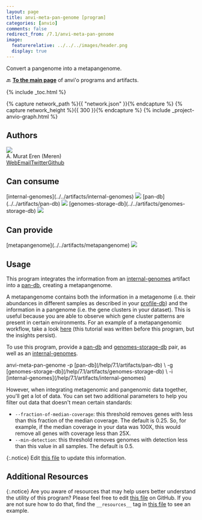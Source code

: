 ```yaml
---
layout: page
title: anvi-meta-pan-genome [program]
categories: [anvio]
comments: false
redirect_from: /7.1/anvi-meta-pan-genome
image:
  featurerelative: ../../../images/header.png
  display: true
---
```


Convert a pangenome into a metapangenome.

🔙 **[To the main page](../../)** of anvi'o programs and artifacts.


{% include _toc.html %}
<div id="svg" class="subnetwork"></div>
{% capture network_path %}{{ "network.json" }}{% endcapture %}
{% capture network_height %}{{ 300 }}{% endcapture %}
{% include _project-anvio-graph.html %}


## Authors

<div class="anvio-person"><div class="anvio-person-info"><div class="anvio-person-photo"><img class="anvio-person-photo-img" src="../../images/authors/meren.jpg" /></div><div class="anvio-person-info-box"><span class="anvio-person-name">A. Murat Eren (Meren)</span><div class="anvio-person-social-box"><a href="http://meren.org" class="person-social" target="_blank"><i class="fa fa-fw fa-home"></i>Web</a><a href="mailto:a.murat.eren@gmail.com" class="person-social" target="_blank"><i class="fa fa-fw fa-envelope-square"></i>Email</a><a href="http://twitter.com/merenbey" class="person-social" target="_blank"><i class="fa fa-fw fa-twitter-square"></i>Twitter</a><a href="http://github.com/meren" class="person-social" target="_blank"><i class="fa fa-fw fa-github"></i>Github</a></div></div></div></div>



## Can consume


<p style="text-align: left" markdown="1"><span class="artifact-r">[internal-genomes](../../artifacts/internal-genomes) <img src="../../images/icons/TXT.png" class="artifact-icon-mini" /></span> <span class="artifact-r">[pan-db](../../artifacts/pan-db) <img src="../../images/icons/DB.png" class="artifact-icon-mini" /></span> <span class="artifact-r">[genomes-storage-db](../../artifacts/genomes-storage-db) <img src="../../images/icons/DB.png" class="artifact-icon-mini" /></span></p>


## Can provide


<p style="text-align: left" markdown="1"><span class="artifact-p">[metapangenome](../../artifacts/metapangenome) <img src="../../images/icons/CONCEPT.png" class="artifact-icon-mini" /></span></p>


## Usage


This program integrates the information from an <span class="artifact-n">[internal-genomes](/help/7.1/artifacts/internal-genomes)</span> artifact into a <span class="artifact-n">[pan-db](/help/7.1/artifacts/pan-db)</span>, creating a metapangenome. 

A metapangenome contains both the information in a metagenome (i.e. their abundances in different samples as described in your <span class="artifact-n">[profile-db](/help/7.1/artifacts/profile-db)</span>) and the information in a pangenome (i.e. the gene clusters in your dataset). This is useful because you are able to observe which gene cluster patterns are present in certain environments. For an example of a metapangenomic workflow, take a look [here](http://merenlab.org/data/prochlorococcus-metapangenome/) (this tutorial was written before this program, but the insights persist). 

To use this program, provide a <span class="artifact-n">[pan-db](/help/7.1/artifacts/pan-db)</span> and <span class="artifact-n">[genomes-storage-db](/help/7.1/artifacts/genomes-storage-db)</span> pair, as well as an <span class="artifact-n">[internal-genomes](/help/7.1/artifacts/internal-genomes)</span>.

<div class="codeblock" markdown="1">
anvi&#45;meta&#45;pan&#45;genome &#45;p <span class="artifact&#45;n">[pan&#45;db](/help/7.1/artifacts/pan&#45;db)</span> \
                     &#45;g <span class="artifact&#45;n">[genomes&#45;storage&#45;db](/help/7.1/artifacts/genomes&#45;storage&#45;db)</span> \
                     &#45;i <span class="artifact&#45;n">[internal&#45;genomes](/help/7.1/artifacts/internal&#45;genomes)</span> 
</div>

However, when integrating metagenomic and pangenomic data together, you'll get a lot of data. You can set two additional parameters to help you filter out data that doesn't mean certain standards:

- `--fraction-of-median-coverage`: this threshold removes genes with less than this fraction of the median coverage. The default is 0.25. So, for example, if the median coverage in your data was 100X, this would remove all genes with coverage less than 25X. 
- `--min-detection`: this threshold removes genomes with detection less than this value in all samples. The default is 0.5.


{:.notice}
Edit [this file](https://github.com/merenlab/anvio/tree/master/anvio/docs/programs/anvi-meta-pan-genome.md) to update this information.


## Additional Resources



{:.notice}
Are you aware of resources that may help users better understand the utility of this program? Please feel free to edit [this file](https://github.com/merenlab/anvio/tree/master/bin/anvi-meta-pan-genome) on GitHub. If you are not sure how to do that, find the `__resources__` tag in [this file](https://github.com/merenlab/anvio/blob/master/bin/anvi-interactive) to see an example.
